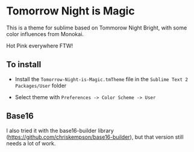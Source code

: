 Tomorrow Night is Magic
=======================
This is a theme for sublime based on Tommorow Night Bright, with some color influences from Monokai.

Hot Pink everywhere FTW!

To install
----------
* Install the `Tomorrow-Night-is-Magic.tmTheme` file in the `Sublime Text 2 Packages/User` folder

* Select theme with `Preferences -> Color Scheme -> User`

Base16
-------
I also tried it with the base16-builder library (https://github.com/chriskempson/base16-builder), but that version still needs a lot of work.